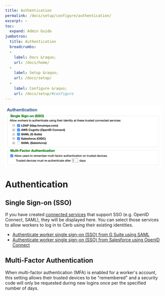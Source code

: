 ```yaml
---
title: Authentication
permalink: /docs/setup/configure/authentication/
excerpt: ~
toc:
  expand: Admin Guide
jumbotron:
  title: Authentication
  breadcrumbs:
  - 
    label: Docs &raquo;
    url: /docs/home/
  - 
    label: Setup &raquo;
    url: /docs/setup/
  - 
    label: Configure &raquo;
    url: /docs/setup/#configure
---
```


<div class="cerb-screenshot">
<img src="/assets/images/docs/setup/authentication.png" class="screenshot">
</div>

# Authentication

## Single Sign-on (SSO)

If you have created [connected services](/docs/connected-services/) that support SSO (e.g. OpenID Connect, SAML), they will be displayed here. You can select those services to allow workers to log in to Cerb using their existing identities.

* [Authenticate worker single sign-on (SSO) from G Suite using SAML](/guides/integrations/google/sso-saml/)
* [Authenticate worker single sign-on (SSO) from Salesforce using OpenID Connect](/guides/integrations/salesforce/sso-openid/)

## Multi-Factor Authentication

When multi-factor authentication (MFA) is enabled for a worker's account, this setting allows their trusted devices to be "remembered" and a security code will only be requested during new logins once per the specified number of days.